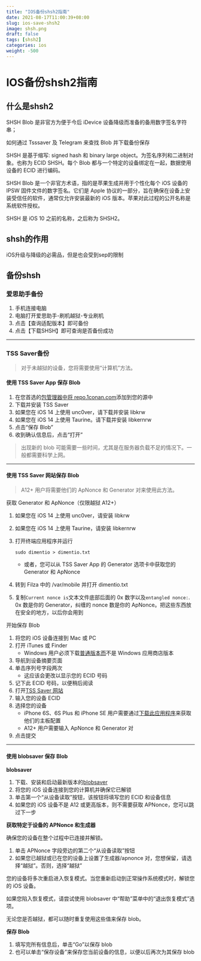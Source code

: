```yaml
---
title: "IOS备份shsh2指南"
date: 2021-08-17T11:00:39+08:00
slug: ios-save-shsh2
image: shsh.png
draft: false
tags: [shsh2]
categories: ios
weight: -500
---
```


# IOS备份shsh2指南

## 什么是shsh2

SHSH Blob 是非官方为便于今后 iDevice 设备降级而准备的备用数字签名字符串；

如何通过 Tsssaver 及 Telegram 来查找 Blob 并下载备份保存

SHSH 是基于缩写: signed hash 和 binary large object。为签名序列和二进制对象。也称为 ECID SHSH。每个 Blob 都与一个特定的设备绑定在一起，数据使用设备的 ECID 进行编码。

SHSH Blob 是一个非官方术语，指的是苹果生成并用于个性化每个 iOS 设备的 IPSW 固件文件的数字签名。它们是 Apple 协议的一部分，旨在确保在设备上安装受信任的软件，通常仅允许安装最新的 iOS 版本。苹果对此过程的公开名称是系统软件授权。

SHSH 是 iOS 10 之前的名称，之后称为 SHSH2。

## shsh的作用

iOS升级与降级的必需品，但是也会受到sep的限制

## 备份shsh

### 爱思助手备份

1. 手机连接电脑 
2. 电脑打开爱思助手-刷机越狱-专业刷机 
3. 点击【查询适配版本】即可备份 
4. 点击【下载SHSH】即可查询是否备份成功

------

### **TSS Saver备份**

> 对于未越狱的设备，您将需要使用“计算机”方法。

#### **使用 TSS Saver App 保存 Blob**

1. 在您首选的[包管理器](https://ios.cfw.guide/package-managers)[中将 repo.1conan.com](https://repo.1conan.com/)添加到您的源中
2. 下载并安装 TSS Saver
3. 如果您在 iOS 14 上使用 unc0ver，请下载并安装 libkrw
4. 如果您在 iOS 14 上使用 Taurine。请下载并安装 libkernrw
5. 点击“保存 Blob”
6. 收到确认信息后，点击“打开”

> 出现新的 blob 可能需要一些时间，尤其是在服务器负载不足的情况下。一般都需要科学上网。

------



#### 使用 TSS Saver 网站保存 Blob

> A12+ 用户将需要他们的 ApNonce 和 Generator 对来使用此方法。

获取 Generator 和 ApNonce（仅限越狱 A12+）

1. 如果您在 iOS 14 上使用 unc0ver，请安装 libkrw

2. 如果您在 iOS 14 上使用 Taurine，请安装 libkernrw

3. 打开终端应用程序并运行 

   ```plaintext
   sudo dimentio > dimentio.txt
   ```

   - 或者，您可以从 TSS Saver App 的 Generator 选项卡中获取您的 Generator 和 ApNonce

4. 转到 Filza 中的 /var/mobile 并打开 dimentio.txt

5. 复制`Current nonce is`文本文件底部后面的 0x 数字以及`entangled nonce:`. 0x 数是你的 Generator，纠缠的 nonce 数是你的 ApNonce。把这些东西放在安全的地方，以后你会用到

开始保存 Blob

1. 将您的 iOS 设备连接到 Mac 或 PC
2. 打开 iTunes 或 Finder
   - Windows 用户必须下载[普通版本而](https://www.apple.com/itunes/)不是 Windows 应用商店版本
3. 导航到设备摘要页面
4. 单击序列号字段两次
   - 这应该会更改以显示您的 ECID 号码
5. 记下此 ECID 号码，以便稍后阅读
6. 打开[TSS Saver 网站](https://tsssaver.1conan.com/v2/)
7. 输入您的设备 ECID
8. 选择您的设备
   - iPhone 6S、6S Plus 和 iPhone SE 用户需要通过[下载此应用程序](https://itunes.apple.com/us/app/ax-cpu/id1048174418?mt=8)来获取他们的主板配置
   - A12+ 用户需要输入 ApNonce 和 Generator 对
9. 点击提交

------

#### 使用 blobsaver 保存 Blob

**blobsaver**

1. 下载、安装和启动最新版本的[blobsaver](https://github.com/airsquared/blobsaver/releases)
2. 将您的 iOS 设备连接到您的计算机并确保它已解锁
3. 单击第一个“从设备读取”按钮，该按钮将填写您的 ECID 和设备信息
4. 如果您的 iOS 设备不是 A12 或更高版本，则不需要获取 APNonce，您可以跳过下一步

**获取特定于设备的 APNonce 和生成器**

确保您的设备在整个过程中已连接并解锁。

1. 单击 APNonce 字段旁边的第二个“从设备读取”按钮
2. 如果您已越狱或已在您的设备上设置了生成器/apnonce 对，您想保留，请选择“越狱”。否则，选择“越狱”

您的设备将多次重启进入恢复模式。当您重新启动到正常操作系统模式时，解锁您的 iOS 设备。

如果您陷入恢复模式，请尝试使用 blobsaver 中“帮助”菜单中的“退出恢复模式”选项。

无论您是否越狱，都可以随时重复使用这些值来保存 blob。

**保存 Blob**

1. 填写完所有信息后，单击“Go”以保存 blob
2. 也可以单击“保存设备”来保存您当前设备的信息，以便以后再次为其保存 blob

